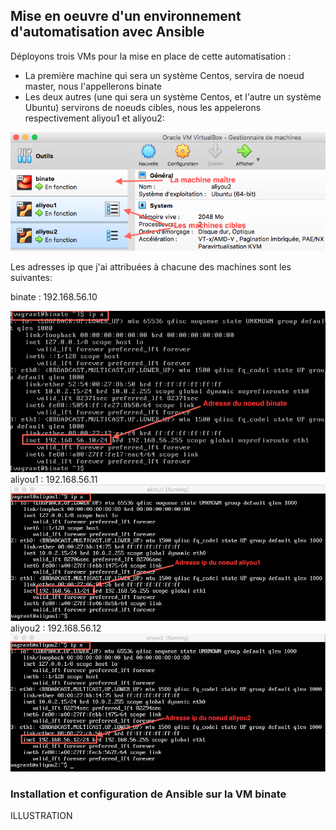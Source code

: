  ## Mise en oeuvre d'un environnement d'automatisation avec Ansible
 
 Déployons trois VMs pour la mise en place de cette automatisation :
 - La première machine qui sera un système Centos, servira de noeud master, nous l'appellerons binate
 - Les deux autres (une qui sera un système Centos, et l'autre un système Ubuntu) servirons de noeuds cibles, nous les appelerons respectivement aliyou1 et aliyou2:
 
<img src="https://raw.githubusercontent.com/abiForSofteam/ANSIBLE/main/VMs.png" />



Les adresses ip que j'ai attribuées à chacune des machines sont les suivantes:


binate  : 192.168.56.10

<img src="https://raw.githubusercontent.com/abiForSofteam/ANSIBLE/main/ip_binate.png" />
aliyou1 : 192.168.56.11

<img src="https://raw.githubusercontent.com/abiForSofteam/ANSIBLE/main/ip_aliyou1.png" />
aliyou2 : 192.168.56.12

<img src="https://raw.githubusercontent.com/abiForSofteam/ANSIBLE/main/ip_aliyou2.png" />


### Installation et configuration de Ansible sur la VM binate

ILLUSTRATION
